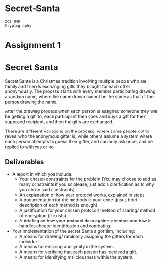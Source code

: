 # Secret-Santa

```
ICS 505
Cryptography
```
# Assignment 1

# Secret Santa

Secret Santa is a Christmas tradition involving multiple people who are family and friends exchanging gifts they bought for each
other anonymously. The process starts with every member participating drawing a random name, where the name drawn cannot
be the same as that of the person drawing the name.

After the drawing process when each person is assigned someone they will be getting a gift to, each participant then goes and
buys a gift for their supposed recipient, and then the gifts are exchanged.

There are different variations on the process, where some people opt to reveal who the anonymous gifter is, while others assume
a system where each person attempts to guess their gifter, and can only ask once, and be replied to with yes or no.

## Deliverables

- A report in which you include:
    - Your chosen constraints for the problem (You may choose to add as many constraints if you so please, just add a
       clarification as to why you chose said constraints)
    - An explanation of how your protocol works, explained in steps
    - A documentation for the methods in your code (just a brief description of each method is enough)
    - A justification for your chosen protocol/ method of sharing/ method of encryption (if exists)
    - A briefing on how your protocol does against cheaters and how it handles cheater identification and combating
- Your implementation of the secret Santa algorithm, including:
    - A means for drawing/ randomly assigning the gifters for each individual.
    - A means for ensuring anonymity in the system.
    - A means for verifying that each person has received a gift.
    - A means for identifying maliciousness within the system.

